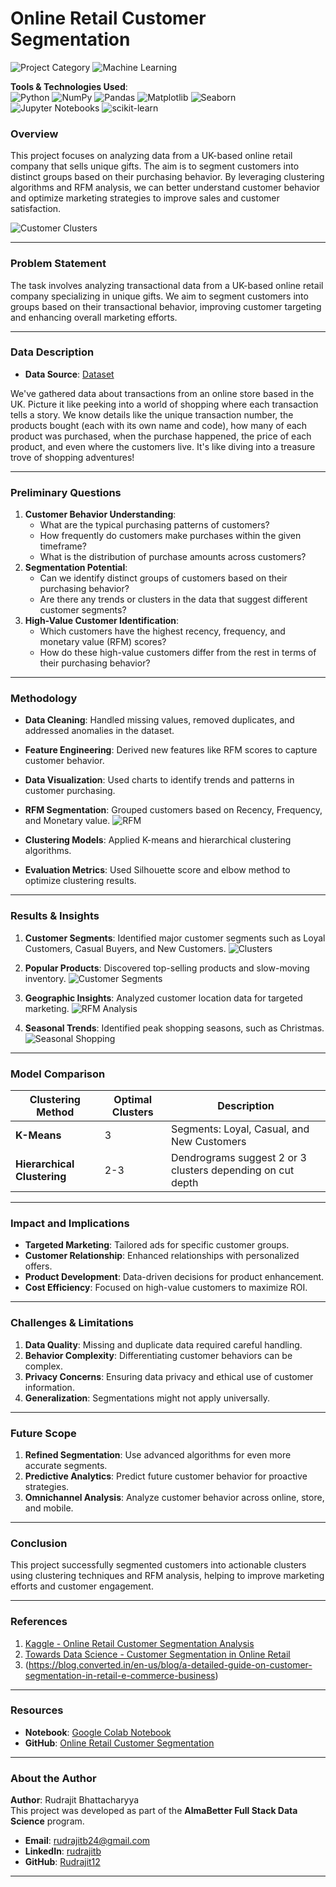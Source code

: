 # Online Retail Customer Segmentation

![Project Category](https://img.shields.io/badge/Project%20Category-Clustering-blue) ![Machine Learning](https://img.shields.io/badge/Machine%20Learning-Enabled-brightgreen)

**Tools & Technologies Used**:  
![Python](https://img.shields.io/badge/Python-3.9-blue) ![NumPy](https://img.shields.io/badge/NumPy-Enabled-orange) ![Pandas](https://img.shields.io/badge/Pandas-Enabled-yellowgreen) ![Matplotlib](https://img.shields.io/badge/Matplotlib-Visualization-red) ![Seaborn](https://img.shields.io/badge/Seaborn-Data%20Visualization-yellow) ![Jupyter Notebooks](https://img.shields.io/badge/Jupyter-Notebook-blue) ![scikit-learn](https://img.shields.io/badge/scikit--learn-Machine%20Learning-green)

### Overview

This project focuses on analyzing data from a UK-based online retail company that sells unique gifts. The aim is to segment customers into distinct groups based on their purchasing behavior. By leveraging clustering algorithms and RFM analysis, we can better understand customer behavior and optimize marketing strategies to improve sales and customer satisfaction.

![Customer Clusters](https://drive.google.com/uc?export=view&id=1AKPMsInteturJu3dGxs-krTpXTdgBvqZ)

---

### Problem Statement

The task involves analyzing transactional data from a UK-based online retail company specializing in unique gifts. We aim to segment customers into groups based on their transactional behavior, improving customer targeting and enhancing overall marketing efforts.

---

### Data Description

- **Data Source**: [Dataset](https://docs.google.com/spreadsheets/d/1CAadjCrCzqgLQSGXDkrlkfViGvEKNPdU/edit?usp=drive_link&ouid=116881307272570964336&rtpof=true&sd=true)

We've gathered data about transactions from an online store based in the UK. Picture it like peeking into a world of shopping where each transaction tells a story. We know details like the unique transaction number, the products bought (each with its own name and code), how many of each product was purchased, when the purchase happened, the price of each product, and even where the customers live. It's like diving into a treasure trove of shopping adventures!

---

### Preliminary Questions

1. **Customer Behavior Understanding**:
    - What are the typical purchasing patterns of customers?
    - How frequently do customers make purchases within the given timeframe?
    - What is the distribution of purchase amounts across customers?
2. **Segmentation Potential**:
    - Can we identify distinct groups of customers based on their purchasing behavior?
    - Are there any trends or clusters in the data that suggest different customer segments?
3. **High-Value Customer Identification**:
    - Which customers have the highest recency, frequency, and monetary value (RFM) scores?
    - How do these high-value customers differ from the rest in terms of their purchasing behavior?

---

### Methodology

- **Data Cleaning**: Handled missing values, removed duplicates, and addressed anomalies in the dataset.
  
- **Feature Engineering**: Derived new features like RFM scores to capture customer behavior.

- **Data Visualization**: Used charts to identify trends and patterns in customer purchasing.

- **RFM Segmentation**: Grouped customers based on Recency, Frequency, and Monetary value.
  ![RFM](https://drive.google.com/uc?export=view&id=1mahuLJMXi9hl9Xfpa2Mde1-1VoEY6iNj)

- **Clustering Models**: Applied K-means and hierarchical clustering algorithms.

- **Evaluation Metrics**: Used Silhouette score and elbow method to optimize clustering results.

---

### Results & Insights

1. **Customer Segments**: Identified major customer segments such as Loyal Customers, Casual Buyers, and New Customers.
    ![Clusters](https://drive.google.com/uc?export=view&id=12dVo4jbXTYjkl7xRvoFnSobkG8XR8uWl)

2. **Popular Products**: Discovered top-selling products and slow-moving inventory.
    ![Customer Segments](https://drive.google.com/uc?export=view&id=1-LgcHk-SxRRh88cGtS4nXpnVrgvOMc1J)

3. **Geographic Insights**: Analyzed customer location data for targeted marketing.
    ![RFM Analysis](https://drive.google.com/uc?export=view&id=1KMigoRXSqeBLmGE620vVJU2UmnKFZmq6)

4. **Seasonal Trends**: Identified peak shopping seasons, such as Christmas.
    ![Seasonal Shopping](https://drive.google.com/uc?export=view&id=1wwdz3zCkRa0IHF3hoUu1zZN9kkpj2ePS)

---

### Model Comparison

| Clustering Method        | Optimal Clusters | Description                                                |
|--------------------------|------------------|------------------------------------------------------------|
| **K-Means**               | 3                | Segments: Loyal, Casual, and New Customers                  |
| **Hierarchical Clustering** | 2-3              | Dendrograms suggest 2 or 3 clusters depending on cut depth  |

---

### Impact and Implications

- **Targeted Marketing**: Tailored ads for specific customer groups.
- **Customer Relationship**: Enhanced relationships with personalized offers.
- **Product Development**: Data-driven decisions for product enhancement.
- **Cost Efficiency**: Focused on high-value customers to maximize ROI.

---

### Challenges & Limitations

1. **Data Quality**: Missing and duplicate data required careful handling.
2. **Behavior Complexity**: Differentiating customer behaviors can be complex.
3. **Privacy Concerns**: Ensuring data privacy and ethical use of customer information.
4. **Generalization**: Segmentations might not apply universally.

---

### Future Scope

1. **Refined Segmentation**: Use advanced algorithms for even more accurate segments.
2. **Predictive Analytics**: Predict future customer behavior for proactive strategies.
3. **Omnichannel Analysis**: Analyze customer behavior across online, store, and mobile.

---

### Conclusion

This project successfully segmented customers into actionable clusters using clustering techniques and RFM analysis, helping to improve marketing efforts and customer engagement.

---

### References

1. [Kaggle - Online Retail Customer Segmentation Analysis](https://www.kaggle.com/code/lakshmi25npathi/online-retail-customer-segmentation-analysis)
2. [Towards Data Science - Customer Segmentation in Online Retail](https://towardsdatascience.com/customer-segmentation-in-online-retail-1fc707a6f9e6)
3. (https://blog.converted.in/en-us/blog/a-detailed-guide-on-customer-segmentation-in-retail-e-commerce-business)

---

### Resources

- **Notebook**: [Google Colab Notebook](https://colab.research.google.com/drive/1wpHy0vwIxP5BZhgMgsZiBqPLEV1XS08U?usp=sharing)
- **GitHub**: [Online Retail Customer Segmentation](https://github.com/Rudrajit12/Online-Retail-Customer-Segmentation)

---

### About the Author

**Author**: Rudrajit Bhattacharyya  
This project was developed as part of the **AlmaBetter Full Stack Data Science** program.
  
- **Email**: [rudrajitb24@gmail.com](mailto:rudrajitb24@gmail.com)  
- **LinkedIn**: [rudrajitb](https://www.linkedin.com/in/rudrajitb/)  
- **GitHub**: [Rudrajit12](https://github.com/Rudrajit12)

---
